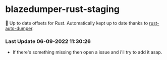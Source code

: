 # blazedumper-rust-staging

🚀 Up to date offsets for Rust. Automatically kept up to date thanks to [rust-auto-dumper](https://github.com/Akandesh/rust-auto-dumper).


### Last Update 06-09-2022 11:30:26
- If there's something missing then open a issue and i'll try to add it asap.